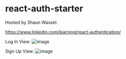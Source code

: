 # react-auth-starter

Hosted by Shaun Wassel.

https://www.linkedin.com/learning/react-authentication/

Log In View:
  ![image](https://user-images.githubusercontent.com/61594317/235383841-71c2502a-9c00-47d9-9222-f2744826d60f.png)

Sign Up View:
  ![image](https://user-images.githubusercontent.com/61594317/235383854-e84133a4-4ea0-445d-89ae-1bcbadd5700a.png)
